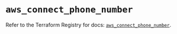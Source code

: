 # `aws_connect_phone_number`

Refer to the Terraform Registry for docs: [`aws_connect_phone_number`](https://registry.terraform.io/providers/hashicorp/aws/5.94.1/docs/resources/connect_phone_number).
